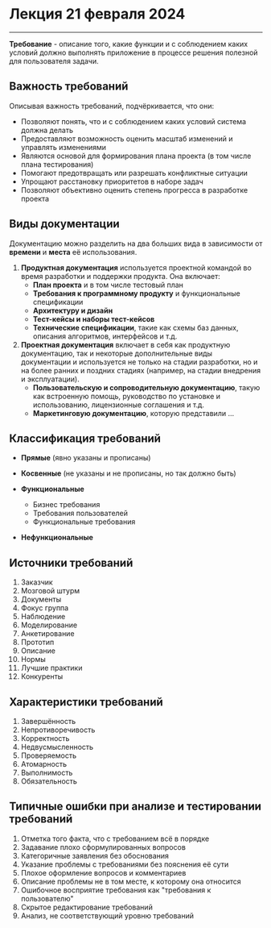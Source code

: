 # Лекция 21 февраля 2024

---

**Требование** - описание того, какие функции и с соблюдением каких условий должно выполнять приложение в процессе решения полезной для пользователя задачи.

## Важность требований

Описывая важность требований, подчёркивается, что они:

- Позволяют понять, что и с соблюдением каких условий система должна делать
- Предоставляют возможность оценить масштаб изменений и управлять изменениями
- Являются основой для формирования плана проекта (в том числе плана тестирования)
- Помогают предотвращать или разрешать конфликтные ситуации
- Упрощают расстановку приоритетов в наборе задач
- Позволяют объективно оценить степень прогресса в разработке проекта

## Виды документации

Документацию можно разделить на два больших вида в зависимости от **времени** и **места** её использования.

1. **Продуктная документация** используется проектной командой во время разработки и поддержки продукта. Она включает:
    - **План проекта** и в том числе тестовый план
    - **Требования к программному продукту** и функциональные спецификации
    - **Архитектуру и дизайн**
    - **Тест-кейсы и наборы тест-кейсов**
    - **Технические спецификации**, такие как схемы баз данных, описания алгоритмов, интерфейсов и т.д.
2. **Проектная документация** включает в себя как продуктную документацию, так и некоторые дополнительные виды документации и используется не только на стадии разработки, но и на более ранних и поздних стадиях (например, на стадии внедрения и эксплуатации).
    - **Пользовательскую и сопроводительную документацию**, такую как встроенную помощь, руководство по установке и использованию, лицензионные соглашения и т.д.
    - **Маркетинговую документацию**, которую представили ...

## Классификация требований

- **Прямые** (явно указаны и прописаны)
- **Косвенные** (не указаны и не прописаны, но так должно быть)

- **Функциональные**
    - Бизнес требования
    - Требования пользователей
    - Функциональные требования
- **Нефункциональные**

## Источники требований

1. Заказчик
2. Мозговой штурм
3. Документы
4. Фокус группа
5. Наблюдение
6. Моделирование
7. Анкетирование
8. Прототип
9. Описание
10. Нормы
11. Лучшие практики
12. Конкуренты

## Характеристики требований

1. Завершённость
2. Непротиворечивость
3. Корректность
4. Недвусмысленность
5. Проверяемость
6. Атомарность
7. Выполнимость
8. Обязательность

## Типичные ошибки при анализе и тестировании требований

1. Отметка того факта, что с требованием всё в порядке
2. Задавание плохо сформулированных вопросов
3. Категоричные заявления без обоснования
4. Указание проблемы с требованиями без пояснения её сути
5. Плохое оформление вопросов и комментариев
6. Описание проблемы не в том месте, к которому она относится
7. Ошибочное восприятие требования как "требования к пользователю"
8. Скрытое редактирование требований
9. Анализ, не соответствующий уровню требований
